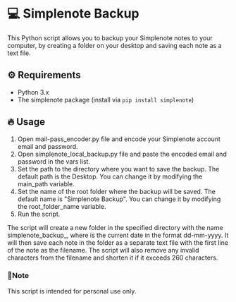 # 💻 Simplenote Backup
This Python script allows you to backup your Simplenote notes to your computer, by creating a folder on your desktop and saving each note as a text file.

## ⚙️ Requirements
- Python 3.x
- The simplenote package (install via `pip install simplenote`)
## 🔥 Usage
1. Open mail-pass_encoder.py file and encode your Simplenote account email and password.
2. Open simplenote_local_backup.py file and paste the encoded email and password in the vars list.
3. Set the path to the directory where you want to save the backup. The default path is the Desktop. You can change it by modifying the main_path variable.
4. Set the name of the root folder where the backup will be saved. The default name is "Simplenote Backup". You can change it by modifying the root_folder_name variable.
5. Run the script.

The script will create a new folder in the specified directory with the name simplenote_backup_<date>, where <date> is the current date in the format dd-mm-yyyy. It will then save each note in the folder as a separate text file with the first line of the note as the filename. The script will also remove any invalid characters from the filename and shorten it if it exceeds 260 characters.

### 📝Note
This script is intended for personal use only. 
